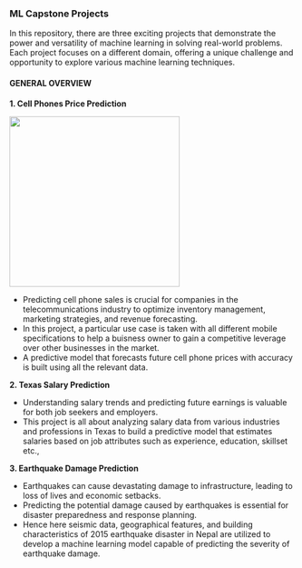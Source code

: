 ### ML Capstone Projects
  In this repository, there are three exciting projects that demonstrate the power and versatility of machine learning in solving real-world problems. Each project focuses on a different domain, offering a unique challenge and opportunity to explore various machine learning techniques.

#### GENERAL OVERVIEW

**1. Cell Phones Price Prediction**
<p float="left">
  <img src="![image](https://github.com/shanusaras/ML_Capstone_Projects/assets/152805831/502fb212-9d88-4af4-bb85-3584a886c4d2)" width="300" />
</p>

- Predicting cell phone sales is crucial for companies in the telecommunications industry to optimize inventory management, marketing strategies, and revenue forecasting.
- In this project, a particular use case is taken with all different mobile specifications to help a buisness owner to gain a competitive leverage over other businesses in the market.
- A predictive model that forecasts future cell phone prices with accuracy is built using all the relevant data.

**2. Texas Salary Prediction**

- Understanding salary trends and predicting future earnings is valuable for both job seekers and employers. 
- This project is all about analyzing salary data from various industries and professions in Texas to build a predictive model that estimates salaries based on job attributes such as experience, education, skillset etc.,

**3. Earthquake Damage Prediction**

- Earthquakes can cause devastating damage to infrastructure, leading to loss of lives and economic setbacks.
- Predicting the potential damage caused by earthquakes is essential for disaster preparedness and response planning.
- Hence here seismic data, geographical features, and building characteristics of 2015 earthquake disaster in Nepal are utilized to develop a machine learning model capable of predicting the severity of earthquake damage.
